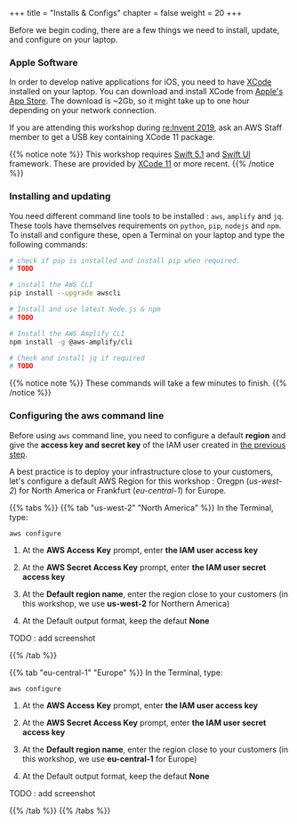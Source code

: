 +++
title = "Installs & Configs"
chapter = false
weight = 20
+++

Before we begin coding, there are a few things we need to install, update, and configure on your laptop.

### Apple Software

In order to develop native applications for iOS, you need to have [XCode](https://apple.com/xcode) installed on your laptop.
You can download and install XCode from [Apple's App Store](https://apps.apple.com/us/app/xcode/id497799835?mt=12).  The download is ~2Gb, so it might take up to one hour depending on your network connection.

If you are attending this workshop during [re:Invent 2019](https://reinvent.awsevents.com), ask an AWS Staff member to get a USB key containing XCode 11 package.

{{% notice note %}}
This workshop requires [Swift 5.1](https://swift.org) and [Swift UI](https://developer.apple.com/xcode/swiftui/) framework.  These are provided by [XCode 11](https://apple.com/xcode) or more recent.
{{% /notice %}}

### Installing and updating

You need different command line tools to be installed : `aws`, `amplify` and `jq`.  These tools have themselves requirements on `python`, `pip`, `nodejs` and `npm`.  To install and configure these, open a Terminal on your laptop and type the following commands:

```bash
# check if pip is installed and install pip when required.
# TODO 

# install the AWS CLI
pip install --upgrade awscli

# Install and use latest Node.js & npm
# TODO 

# Install the AWS Amplify CLI
npm install -g @aws-amplify/cli

# Check and install jq if required
# TODO
```

{{% notice note %}}
These commands will take a few minutes to finish.
{{% /notice %}}

### Configuring the aws command line

Before using `aws` command line, you need to configure a default **region** and give the **access key and secret key** of the IAM user created in [the previous step](http://localhost:1313/10_prerequisites/10_account.html).

A best practice is to deploy your infrastructure close to your customers, let's configure a default AWS Region for this workshop : Oregpn (*us-west-2*) for North America or Frankfurt (*eu-central-1*) for Europe.

{{% tabs %}}
{{% tab "us-west-2" "North America" %}}
In the Terminal, type:

`aws configure`

1. At the **AWS Access Key** prompt, enter **the IAM user access key**

1. At the **AWS Secret Access Key** prompt, enter **the IAM user secret access key**

1. At the **Default region name**, enter the region close to your customers (in this workshop, we use **us-west-2** for Northern America)

1. At the Default output format, keep the defaut **None**

TODO : add screenshot

{{% /tab %}}

{{% tab  "eu-central-1"  "Europe" %}}
In the Terminal, type:

`aws configure`

1. At the **AWS Access Key** prompt, enter **the IAM user access key**

1. At the **AWS Secret Access Key** prompt, enter **the IAM user secret access key**

1. At the **Default region name**, enter the region close to your customers (in this workshop, we use **eu-central-1** for Europe)

1. At the Default output format, keep the defaut **None**

TODO : add screenshot

{{% /tab %}}
{{% /tabs %}}



